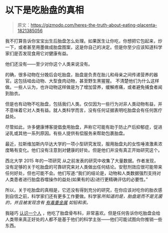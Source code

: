 # 以下是吃胎盘的真相

> 原文：<https://gizmodo.com/heres-the-truth-about-eating-placenta-1821385056>

我不打算告诉你宝宝出生后胎盘怎么处理。如果医生让你吃，你想把它包起来，炒一下，或者甚至用墨做成胎盘图案，这是你自己的决定。但是你至少应该知道科学家们是否发现食用它对健康有益。



他们还没有——至少对你这个人类来说没有。

的确，很多动物在分娩后会吃胎盘，胎盘是负责在胎儿和母亲之间传递营养的器官。这包括啮齿动物、大型食肉动物，甚至野生黑猩猩。 不清楚他们为什么这样做。一些人认为，也许动物这样做是为了增加营养，缓解疼痛，或者避免捕食者闻到胎衣。

但是也有动物不吃胎盘，包括我们人类。仅仅因为一些行为对非人类动物有益，并不意味着它对人类有益。就人类科学而言，没有任何证据表明吃胎盘会有任何医疗益处。

尽管如此，许多健康博客提倡食用胎盘，声称它可能有助于防止产后抑郁症，促进泌乳或其他一系列原因。有些人提供有偿服务来帮助包裹胎盘。

最近，拉斯维加斯内华达大学的一项小型研究发现，服用胎盘丸的女性唾液激素浓度略有变化。他们没有注意到对健康的好处。但是他们并没有真正开始研究这个。

西北大学 2015 年的一项研究 从之前发表的研究中收集了大量数据。作者发现，没有足够的关于吃胎盘的可靠研究来对人类做出任何结论。安慰剂效应很可能带来任何好处，但也可能不会。他们写道:“我们的结论是，动物和人类数据强烈支持对人类患者进行胎盘吞噬操作的益处(如果有的话)进行更精确评估的必要性。”

所以，关于吃胎盘的真相是，它还没有得到充分的研究，在你应该对吃你的胎衣感到自信之前，科学家们还有更多工作要做。科学家*所知道的是，胎盘是而不是无菌的，并且被发现含有 [有毒重金属](https://www.ncbi.nlm.nih.gov/pubmed/16081062) 如铅和汞。* 

我碰巧 [认识一个人](https://www.scientificamerican.com/article/what-does-a-human-taste-like/) ，他吃了胎盘骨布科，非常喜欢。但是任何告诉你吃胎盘会给人类带来真正好处的人都不是基于他们的科学主张——他们可能试图向你推销一些东西。